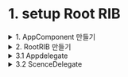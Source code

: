 # 1. setup Root RIB

<details>
<summary>1. AppComponent  만들기</summary><br/>
RootBuilder 인스턴스를 만들때, dependecy로 주입해주기 위해서 AppComponent를 만들어줍니다.<br/>
AppComponent 니까 주입받을 dependency가 당연히 없습니다..! <br/>

EmptyDependency 프로토콜로 해줍니다. (이미 구현되어있음)

```swift 
    public protocol EmptyDependency: Dependency {}
```


```swift 
    class AppComponent: Component<EmptyDependency> {

    }
```
이니셜라이저도 파라미터 없이 만들어줍니다. 
저 dependency는  EmptyDependency 타입입니다.

```swift 
    class AppComponent: Component<EmptyDependency> {
      init() {
          super.init(dependency: )
      }
    }
```

이 프로토콜을 따르고 있는 EmptyComponent를 이용해줍니다. (이미 구현되어있음)

```swift
    /// The special empty component.
    open class EmptyComponent: EmptyDependency {

        /// Initializer.
        public init() {}
    }
```
</br>
최종 `AppComponent` 코드입니다.
```swift
    class AppComponent: Component<EmptyDependency> {
        init() {
            super.init(dependency: EmptyComponent())
        }
    }
```
</details>

<details>
<summary>2. RootRIB 만들기</summary><br/>

템플릿을 이용하여 RootRIB을 만들어주세요
그리고 RootBuilder.swift에 갑니다.

```swift
    // MARK: - Builder

    protocol RootBuildable: Buildable {
        func build(withListener listener: RootListener) -> RootRouting
    }

    final class RootBuilder: Builder<RootDependency>, RootBuildable {

        override init(dependency: RootDependency) {
            super.init(dependency: dependency)
        }

        func build(withListener listener: RootListener) -> RootRouting {
            let component = RootComponent(dependency: dependency)
            let interactor = RootInteractor()
            interactor.listener = listener
            return RootRouter(interactor: interactor, viewController: component.RootViewController)
        }
    }
```

이렇게 되어있는데, RootRIB이 앱의 루트(시작점) 이라는 것을 알려줘야합니다. 

밑의 LaunchRouting을 이용해야합니다. 

```swift
    /// The root `Router` of an application.
    public protocol LaunchRouting: ViewableRouting {

        /// Launches the router tree.
        ///
        /// - parameter window: The application window to launch from.
        func launch(from window: UIWindow)
    }

    /// The application root router base class, that acts as the root of the router tree.
    open class LaunchRouter<InteractorType, ViewControllerType>: ViewableRouter<InteractorType, ViewControllerType>, LaunchRouting {

        /// Initializer.
        ///
        /// - parameter interactor: The corresponding `Interactor` of this `Router`.
        /// - parameter viewController: The corresponding `ViewController` of this `Router`.
        public override init(interactor: InteractorType, viewController: ViewControllerType) {
            super.init(interactor: interactor, viewController: viewController)
        }

        /// Launches the router tree.
        ///
        /// - parameter window: The window to launch the router tree in.
        public final func launch(from window: UIWindow) {
            window.rootViewController = viewControllable.uiviewController
            window.makeKeyAndVisible()

            interactable.activate()
            load()
        }
    }
```

build 메소드가 RootRouting이 아니라 LaunchRouting을 리턴해주도록 바꿔줍니다.  

우선, 이렇게 구현되어있는 RootRouter를  

```swift
    final class RootRouter: ViewableRouter<RootInteractable, RootViewControllable>, RootRouting {

        // TODO: Constructor inject child builder protocols to allow building children.
        override init(interactor: RootInteractable, viewController: RootViewControllable) {
            super.init(interactor: interactor, viewController: viewController)
            interactor.router = self
        }
    }
```
이렇게 LaunchRouter 타입으로 바꿔주고  

```swift
    final class RootRouter: LaunchRouter<RootInteractable, RootViewControllable>, RootRouting {

        override init(interactor: RootInteractable,
             viewController: RootViewControllable) {
            super.init(interactor: interactor, viewController: viewController)
            interactor.router = self
        }
    }
```

RootBulidable 프로토콜도 바꿔주고 build 메소드를 구현해줍니다. 

```swift
    protocol RootBuildable: Buildable {
        func build() -> LaunchRouting
    }

    final class RootBuilder: Builder<RootDependency>, RootBuildable {

        override init(dependency: RootDependency) {
            super.init(dependency: dependency)
        }

        func build() -> LaunchRouting {
            _ = RootComponent(dependency: dependency)
            let viewController = RootViewController()
            let interactor = RootInteractor(presenter: viewController)

            return RootRouter(interactor: interactor, viewController: viewController)
        }
    }
```
</details>

<details>
<summary>3.1 Appdelegate</summary><br/>

AppComponent가 RootDependency를 따르게 해줍니다. 

```swift
    class AppComponent: Component<EmptyDependency>, RootDependency {
        init() {
            super.init(dependency: EmptyComponent())
        }
    }
```

appDelegate의 `didFinishLaunchingWithOptions`에서 launchRouter를 만들고 launch 해줍니다.  

```swift
    private var launchRouter: LaunchRouting?

    func application(_ application: UIApplication, didFinishLaunchingWithOptions launchOptions: [UIApplication.LaunchOptionsKey: Any]?) -> Bool {
            // Override point for customization after application launch.
            let window = UIWindow(frame: UIScreen.main.bounds)
            self.window = window

            let launchRouter = RootBuilder(dependency: AppComponent()).build()
            self.launchRouter = launchRouter
            launchRouter.launchFromWindow(window)

            FirebaseApp.configure()
            return true
        }
```
`launchFromWindow`는 여기 있는 함수 입니다. 

```swift
    /// The root `Router` of an application.
    public protocol LaunchRouting: ViewableRouting {

        /// Launches the router tree.
        ///
        /// - parameter window: The application window to launch from.
        func launchFromWindow(_ window: UIWindow)
    }
```

그리고 실험을 위해  

```swift
    final class RootViewController: UIViewController, RootPresentable, RootViewControllable {

        weak var listener: RootPresentableListener?

        override func viewDidLoad() {
            super.viewDidLoad()
            view.backgroundColor = .yellow
        }
    }
```  

이렇게 화면을 노란색으로 해서 돌려보면..!! 잘나옵니다

즉 앱의 Root로 RootRIB이 잘 설정되었습니다 :-)  

</details>


<details>
<summary>3.2 ScenceDelegate</summary><br/>
    
프로젝트를 새로 만든다면, ScenceDelegate가 생길 것입니다. 이렇게 scene으로 window를 만들어주면 됩니다. 


```swift
class SceneDelegate: UIResponder, UIWindowSceneDelegate {

    var window: UIWindow?
    private var launchRouter: LaunchRouting?

    func scene(_ scene: UIScene, willConnectTo session: UISceneSession, options connectionOptions: UIScene.ConnectionOptions) {
        // Use this method to optionally configure and attach the UIWindow `window` to the provided UIWindowScene `scene`.
        // If using a storyboard, the `window` property will automatically be initialized and attached to the scene.
        // This delegate does not imply the connecting scene or session are new (see `application:configurationForConnectingSceneSession` instead).
        guard let scene = scene as? UIWindowScene else { return }
        let window = UIWindow(windowScene: scene)
        self.window = window
        
        let launchRouter = RootBuilder(dependency: AppComponent()).build()
        self.launchRouter = launchRouter
        launchRouter.launchFromWindow(window)
    }
}
    
```
</details>
